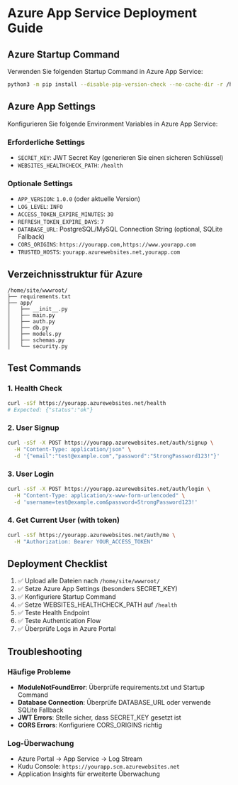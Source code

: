 # Azure App Service Deployment Guide

## Azure Startup Command

Verwenden Sie folgenden Startup Command in Azure App Service:

```bash
python3 -m pip install --disable-pip-version-check --no-cache-dir -r /home/site/wwwroot/requirements.txt -t /home/site/wwwroot/.python_packages/lib/site-packages && PYTHONPATH=/home/site/wwwroot/.python_packages/lib/site-packages gunicorn -w 2 -k uvicorn.workers.UvicornWorker app.main:app --bind 0.0.0.0:8000 --timeout 120
```

## Azure App Settings

Konfigurieren Sie folgende Environment Variables in Azure App Service:

### Erforderliche Settings
- `SECRET_KEY`: JWT Secret Key (generieren Sie einen sicheren Schlüssel)
- `WEBSITES_HEALTHCHECK_PATH`: `/health`

### Optionale Settings
- `APP_VERSION`: `1.0.0` (oder aktuelle Version)
- `LOG_LEVEL`: `INFO`
- `ACCESS_TOKEN_EXPIRE_MINUTES`: `30`
- `REFRESH_TOKEN_EXPIRE_DAYS`: `7`
- `DATABASE_URL`: PostgreSQL/MySQL Connection String (optional, SQLite Fallback)
- `CORS_ORIGINS`: `https://yourapp.com,https://www.yourapp.com`
- `TRUSTED_HOSTS`: `yourapp.azurewebsites.net,yourapp.com`

## Verzeichnisstruktur für Azure

```
/home/site/wwwroot/
├── requirements.txt
├── app/
│   ├── __init__.py
│   ├── main.py
│   ├── auth.py
│   ├── db.py
│   ├── models.py
│   ├── schemas.py
│   └── security.py
```

## Test Commands

### 1. Health Check
```bash
curl -sSf https://yourapp.azurewebsites.net/health
# Expected: {"status":"ok"}
```

### 2. User Signup
```bash
curl -sSf -X POST https://yourapp.azurewebsites.net/auth/signup \
  -H "Content-Type: application/json" \
  -d '{"email":"test@example.com","password":"StrongPassword123!"}'
```

### 3. User Login
```bash
curl -sSf -X POST https://yourapp.azurewebsites.net/auth/login \
  -H "Content-Type: application/x-www-form-urlencoded" \
  -d 'username=test@example.com&password=StrongPassword123!'
```

### 4. Get Current User (with token)
```bash
curl -sSf https://yourapp.azurewebsites.net/auth/me \
  -H "Authorization: Bearer YOUR_ACCESS_TOKEN"
```

## Deployment Checklist

1. ✅ Upload alle Dateien nach `/home/site/wwwroot/`
2. ✅ Setze Azure App Settings (besonders SECRET_KEY)
3. ✅ Konfiguriere Startup Command
4. ✅ Setze WEBSITES_HEALTHCHECK_PATH auf `/health`
5. ✅ Teste Health Endpoint
6. ✅ Teste Authentication Flow
7. ✅ Überprüfe Logs in Azure Portal

## Troubleshooting

### Häufige Probleme
- **ModuleNotFoundError**: Überprüfe requirements.txt und Startup Command
- **Database Connection**: Überprüfe DATABASE_URL oder verwende SQLite Fallback
- **JWT Errors**: Stelle sicher, dass SECRET_KEY gesetzt ist
- **CORS Errors**: Konfiguriere CORS_ORIGINS richtig

### Log-Überwachung
- Azure Portal → App Service → Log Stream
- Kudu Console: `https://yourapp.scm.azurewebsites.net`
- Application Insights für erweiterte Überwachung
